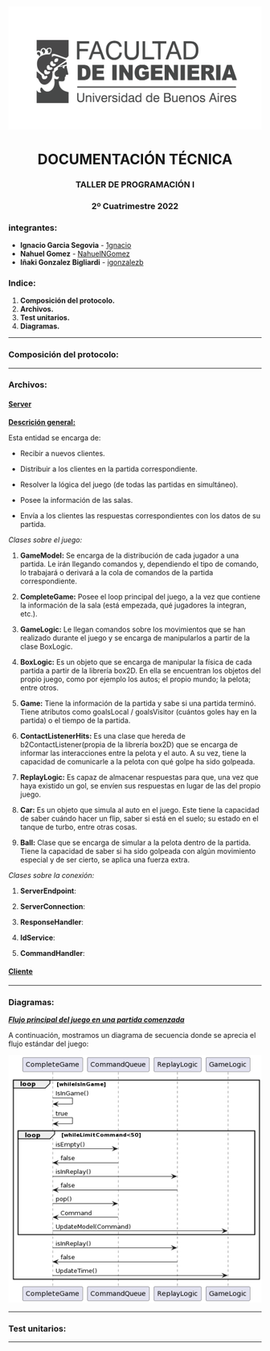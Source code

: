 <center>

![](data/FIUBA.png)
<h1>DOCUMENTACIÓN TÉCNICA </h1>
<h3>TALLER DE PROGRAMACIÓN I</h3>
<h3>2º Cuatrimestre 2022</h3>
</center>

### integrantes:

* **Ignacio Garcia Segovia** - [1gnacio](https://github.com/1gnacio)
* **Nahuel Gomez** - [NahuelNGomez](https://github.com/NahuelNGomez)
* **Iñaki Gonzalez Bigliardi** - [igonzalezb](https://github.com/igonzalezb)

### Indice:

1) **Composición del protocolo.**
2) **Archivos.**
3) **Test unitarios.**
4) **Diagramas.**
-----------


### Composición del protocolo:

-----------

### Archivos:


#### <u>Server</u>

**<u>Descrición general:</u>**

Esta entidad se encarga de:
* Recibir a nuevos clientes.


* Distribuir a los clientes en la partida correspondiente.


* Resolver la lógica del juego (de todas las partidas en simultáneo).


* Posee la información de las salas.


* Envía a los clientes las respuestas correspondientes con los datos de su partida.

*Clases sobre el juego:*
1) **GameModel:** Se encarga de la distribución de cada jugador a una partida. Le irán llegando
comandos y, dependiendo el tipo de comando, lo trabajará o derivará a la cola de comandos
de la partida correspondiente.


2) **CompleteGame:** Posee el loop principal del juego, a la vez que contiene la información de la
sala (está empezada, qué jugadores la integran, etc.).


3) **GameLogic:** Le llegan comandos sobre los movimientos que se han realizado durante el juego y
se encarga de manipularlos a partir de la clase BoxLogic.


4) **BoxLogic:** Es un objeto que se encarga de manipular la física de cada partida a partir de la
librería box2D. En ella se encuentran los objetos del propio juego, como por ejemplo los autos;
el propio mundo; la pelota; entre otros.


5) **Game:** Tiene la información de la partida y sabe si una partida terminó. Tiene atributos como
goalsLocal / goalsVisitor (cuántos goles hay en la partida) o el tiempo de la partida.


6) **ContactListenerHits:** Es una clase que hereda de b2ContactListener(propia de la librería box2D)
que se encarga de informar las interacciones entre la pelota y el auto. A su vez, tiene la
capacidad de comunicarle a la pelota con qué golpe ha sido golpeada.


7) **ReplayLogic:** Es capaz de almacenar respuestas para que, una vez que haya existido un gol, se
envíen sus respuestas en lugar de las del propio juego.


8) **Car:** Es un objeto que simula al auto en el juego. Este tiene la capacidad de saber cuándo hacer
un flip, saber si está en el suelo; su estado en el tanque de turbo, entre otras cosas.


9) **Ball:** Clase que se encarga de simular a la pelota dentro de la partida. Tiene la capacidad de
saber si ha sido golpeada con algún movimiento especial y de ser cierto, se aplica una fuerza
extra.

*Clases sobre la conexión:*


1) **ServerEndpoint**:


2) **ServerConnection**:


3) **ResponseHandler**:


4) **IdService**:


5) **CommandHandler**:


#### <u>Cliente</u>

---------

### Diagramas:

<u>***Flujo principal del juego en una partida comenzada***</u>

A continuación, mostramos un diagrama de secuencia donde se aprecia el flujo estándar del juego:

![flujoJuego.png](data/diagramas/flujoJuego.png)

-----------

### Test unitarios:

-----------
